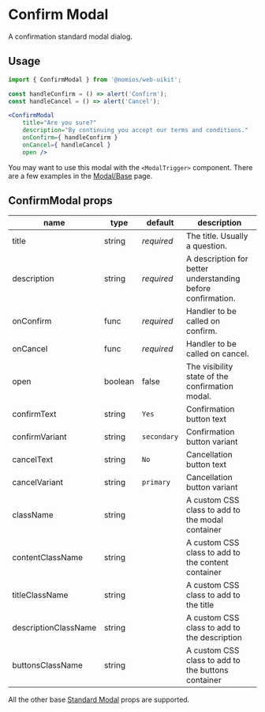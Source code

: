 # Confirm Modal

A confirmation standard modal dialog.

## Usage

```jsx
import { ConfirmModal } from '@nomios/web-uikit';

const handleConfirm = () => alert('Confirm');
const handleCancel = () => alert('Cancel');

<ConfirmModal
    title="Are you sure?"
    description="By continuing you accept our terms and conditions."
    onConfirm={ handleConfirm }
    onCancel={ handleCancel }
    open />
```

You may want to use this modal with the `<ModalTrigger>` component. There are a few examples in the [Modal/Base](/?path=/story/modal-base--standalone) page.

## ConfirmModal props

| name | type | default | description |
| ---- | ---- | ------- | ----------- |
| title | string | *required* | The title. Usually a question. |
| description | string | *required* | A description for better understanding before confirmation. |
| onConfirm | func | *required* | Handler to be called on confirm. |
| onCancel | func | *required* | Handler to be called on cancel. |
| open | boolean | false | The visibility state of the confirmation modal. |
| confirmText | string | `Yes` | Confirmation button text |
| confirmVariant | string | `secondary` | Confirmation button variant |
| cancelText | string | `No` | Cancellation button text |
| cancelVariant | string | `primary` | Cancellation button variant |
| className | string | | A custom CSS class to add to the modal container |
| contentClassName | string | | A custom CSS class to add to the content container |
| titleClassName | string | | A custom CSS class to add to the title |
| descriptionClassName | string | | A custom CSS class to add to the description |
| buttonsClassName | string | | A custom CSS class to add to the buttons container |

All the other base [Standard Modal](/?path=/story/modal-standardmodal--standalone) props are supported.
